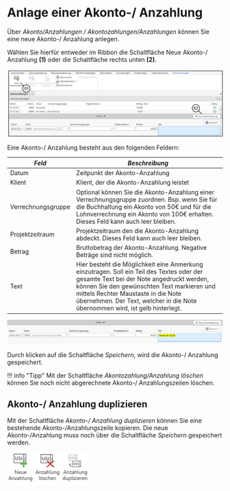 # Anlage einer Akonto-/ Anzahlung

Über *Akonto/Anzahlungen / Akontozahlungen/Anzahlungen* können Sie eine
neue Akonto-/ Anzahlung anlegen.

Wählen Sie hierfür entweder im Ribbon die Schaltfläche Neue Akonto-/
Anzahlung **(1)** oder die Schaltfläche rechts unten **(2).**


![](<img/image248.png>)

Eine Akonto-/ Anzahlung besteht aus den folgenden Feldern:

| *Feld*             | *Beschreibung*                                                                                                                                                                                                                                                                                              |
| ------------------ | ----------------------------------------------------------------------------------------------------------------------------------------------------------------------------------------------------------------------------------------------------------------------------------------------------------- |
| Datum              | Zeitpunkt der Akonto-Anzahlung                                                                                                                                                                                                                                                                              |
| Klient             | Klient, der die Akonto-Anzahlung leistet                                                                                                                                                                                                                                                                    |
| Verrechnungsgruppe | Optional können Sie die Akonto-Anzahlung einer Verrechnungsgruppe zuordnen. Bsp. wenn Sie für die Buchhaltung ein Akonto von 50€ und für die Lohnverrechnung ein Akonto von 100€ erhalten. Dieses Feld kann auch leer bleiben.                                                                              |
| Projektzeitraum    | Projektzeitraum den die Akonto-Anzahlung abdeckt. Dieses Feld kann auch leer bleiben.                                                                                                                                                                                                                       |
| Betrag             | Bruttobetrag der Akonto-Anzahlung. Negative Beträge sind nicht möglich.                                                                                                                                                                                                                                     |
| Text               | Hier besteht die Möglichkeit eine Anmerkung einzutragen. Soll ein Teil des Textes oder der gesamte Text bei der Note angedruckt werden, können Sie den gewünschten Text markieren und mittels Rechter Maustaste in die Note übernehmen. Der Text, welcher in die Note übernommen wird, ist gelb hinterlegt. |



![](<img/image249.png>)

Durch klicken auf die Schaltfläche *Speichern*, wird die Akonto-/
Anzahlung gespeichert.

!!! info "Tipp"
    Mit der Schaltfläche *Akontozahlung/Anzahlung löschen* können Sie noch
    nicht abgerechnete Akonto-/ Anzahlungszeilen löschen.

## Akonto-/ Anzahlung duplizieren

Mit der Schaltfläche *Akonto-/ Anzahlung duplizieren* können Sie eine
bestehende Akonto-/Anzahlungszeile kopieren. Die neue Akonto-/Anzahlung
muss noch über die Schaltfläche *Speichern* gespeichert werden.


![](<img/image250.png>)